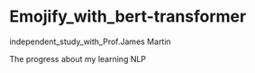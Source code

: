 # Emojify_with_bert-transformer
independent_study_with_Prof.James Martin


The progress about my learning NLP

